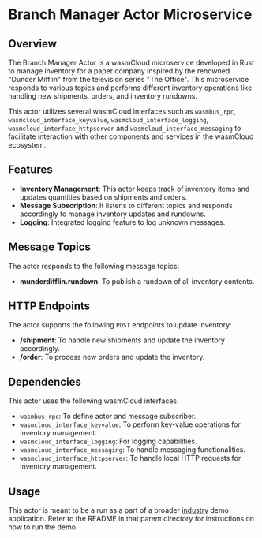 # Branch Manager Actor Microservice

## Overview

The Branch Manager Actor is a wasmCloud microservice developed in Rust to manage inventory for a paper company inspired by the renowned "Dunder Mifflin" from the television series "The Office". This microservice responds to various topics and performs different inventory operations like handling new shipments, orders, and inventory rundowns.

This actor utilizes several wasmCloud interfaces such as `wasmbus_rpc`, `wasmcloud_interface_keyvalue`, `wasmcloud_interface_logging`, `wasmcloud_interface_httpserver` and `wasmcloud_interface_messaging` to facilitate interaction with other components and services in the wasmCloud ecosystem.

## Features

- **Inventory Management**: This actor keeps track of inventory items and updates quantities based on shipments and orders.
- **Message Subscription**: It listens to different topics and responds accordingly to manage inventory updates and rundowns.
- **Logging**: Integrated logging feature to log unknown messages.

## Message Topics

The actor responds to the following message topics:

- **munderdifflin.rundown**: To publish a rundown of all inventory contents.

## HTTP Endpoints

The actor supports the following `POST` endpoints to update inventory:

- **/shipment**: To handle new shipments and update the inventory accordingly.
- **/order**: To process new orders and update the inventory.

## Dependencies

This actor uses the following wasmCloud interfaces:

- `wasmbus_rpc`: To define actor and message subscriber.
- `wasmcloud_interface_keyvalue`: To perform key-value operations for inventory management.
- `wasmcloud_interface_logging`: For logging capabilities.
- `wasmcloud_interface_messaging`: To handle messaging functionalities.
- `wasmcloud_interface_httpserver`: To handle local HTTP requests for inventory management.

## Usage

This actor is meant to be a run as a part of a broader [industry](../) demo application. Refer to the README in that parent directory for instructions on how to run the demo.
